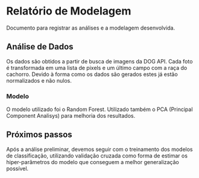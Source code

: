 # Relatório de Modelagem

Documento para registrar as análises e a modelagem desenvolvida.


## Análise de Dados

Os dados são obtidos a partir de busca de imagens da DOG API. Cada foto é transformada em uma lista de pixels e um último campo com a raça do cachorro. Devido à forma como os dados são gerados estes já estão normalizados e não nulos.


### Modelo

O modelo utilizado foi o Random Forest. Utilizado também o PCA (Principal Component Analisys) para melhoria dos resultados.

## Próximos passos

Após a análise preliminar, devemos seguir com o treinamento dos modelos de classificação, utilizando validação cruzada como forma de estimar os hiper-parâmetros do modelo que conseguem a melhor generalização possível.

